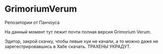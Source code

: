 GrimoriumVerum
==============
Репозитории от Панчоуса

На данный момент тут лежит почти полная версия Grimorium Verum.

Эдитор, закрой скачку, чтобы левые хуи не качали, а то можно даже не зарегестрировавшись в Хабе скачать. ТРАХЕНЫ УКРАДУТ.
